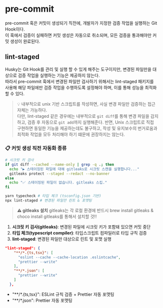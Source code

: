 # pre-commit

pre-commit 훅은 커밋이 생성되기 직전에, 개발자가 지정한 검증 작업을 실행하는 Git Hook이다. <br />
이 훅에서 검증이 실패하면 커밋 생성은 자동으로 취소되며, 모든 검증을 통과해야만 커밋 생성이 완료된다.

## lint-staged

Husky는 Git Hook를 관리 및 실행 할 수 있게 해주는 도구이지만, 변경된 파일만을 대상으로 검증 작업을 실행하는 기능은 제공하지 않는다. <br />
따라서 pre-commit 훅에서 변경된 파일만 검사하기 위해서는 lint-staged 패키지를 사용해 해당 파일에만 검증 작업을 수행하도록 설정해야 하며, 이를 통해 성능을 최적화할 수 있다. 

> 💡 내부적으로 unix 기반 스크립트를 작성하면, 사실 변경 파일만 검증하는 접근 자체는 가능하다. <br />
> 다만, lint-staged 같은 경우에는 내부적으로 `git diff`를 통해 변경 파일을 감지하고, 검증 후 자동으로 `git add`까지 실행해준다. 반면, Unix 스크립트로 직접 구현하면 동일한 기능을 제공하는데도 불구하고, 작성 및 유지보수의 번거로움과 최적화 작업을 모두 처리해야 하기 떄문에 권장하지는 않는다.

### 📋 커밋 생성 직전 자동화 종류

```bash
# 시크릿 키 검사
if git diff --cached --name-only | grep -q .; then
  echo "▶ 스테이징된 파일에 대해 gitleaks로 시크릿 스캔을 실행합니다..."
  gitleaks protect --staged --redact --no-banner
else
  echo "✅ 스테이징된 파일이 없습니다. gitleaks 스킵."
fi

yarn typecheck # 타입 체크 (tsconfig.json 기반)
npx lint-staged # 변경된 파일만 린트 & 포맷팅
```

> **⚠️ gitleaks 설치**
> gitleaks는 각 로컬 환경에 반드시 brew install gitleaks & choco install gitleaks를 통해서 설치할 것!!

1. **시크릿 키 검사(gitleaks)**: 변경된 파일에 시크릿 키가 포함돼 있으면 커밋 중단
1. **타입 체크(typescript compiler)**: 타입스크립트 컴파일러로 타입 규칙 검증
1. **lint-staged**: 변경된 파일만 대상으로 린트 및 포맷 실행
```json
"lint-staged": {
    "**/*.{ts,tsx}": [
      "eslint --cache --cache-location .eslintcache",
      "prettier --write"
    ],
    "**/*.json": [
      "prettier --write"
    ]
  },
```
- "**/*.{ts,tsx}": ESLint 규칙 검증 + Prettier 자동 포맷팅
- "**/*.json": Prettier 자동 포맷팅